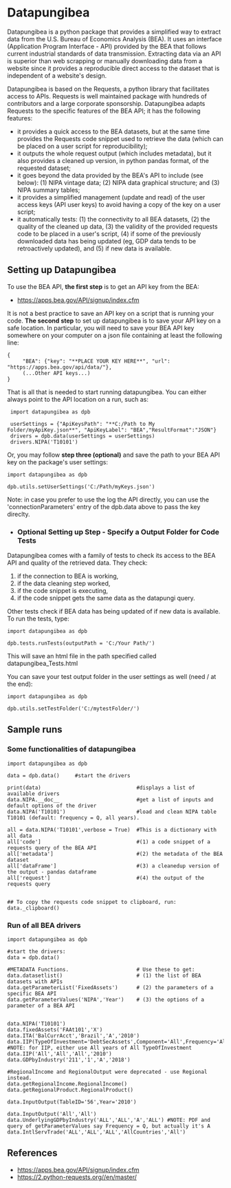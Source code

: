 <h1> Datapungibea  </h1>

  Datapungibea is a python package that provides a simplified way to extract data from the U.S. Bureau of Economics Analysis (BEA).  It uses an interface
  (Application Program Interface - API) provided by the BEA that follows current industrial standards of data transmission.  Extracting data via an API is superior 
  than web scrapping or manually downloading data from a website since it provides a reproducible direct access to the 
  dataset that is independent of a website's design.  
  
  Datapungibea is based on the Requests, a python library that facilitates access to APIs.  Requests is well maintained package with hundreds of contributors and a large corporate sponsorship.  Datapungibea adapts Requests to the specific features of the BEA API; it has the following features:

  - it provides a quick access to the BEA datasets, but at the same time provides the Requests code snippet used to retrieve the data (which can be placed on a user script for reproducibility);
  - it outputs the whole request output (which includes metadata), but it also provides a cleaned up version, in python pandas format, of the requested dataset;
  - it goes beyond the data provided by the BEA's API to include (see below): (1) NIPA vintage data; (2) NIPA data graphical structure; and (3) NIPA summary tables;      
  - it provides a simplified management (update and read) of the user access keys (API user keys) to avoid having a copy of the key on a user script;
  - it automatically tests: (1) the connectivity to all BEA datasets, (2) the quality of the cleaned up data, (3) the validity of the provided requests code to be placed in a user's script, (4) if some of 
  the previously downloaded data has being updated (eg, GDP data tends to be retroactively updated), and (5) if new data is available. 


  
  
<h2> Setting up Datapungibea </h2>

To use the BEA API, **the first step** is to get an API key from the BEA: 

* https://apps.bea.gov/API/signup/index.cfm

It is not a best practice to save an API key on a script that is running your code.  **The second step** to set up datapungibea is to save your API key on a safe location.  In particular, you will need to save your BEA API key somewhere  on your computer on a json file containing at least the following line: 

    {  
         "BEA": {"key": "**PLACE YOUR KEY HERE**", "url": "https://apps.bea.gov/api/data/"},
         (...Other API keys...)
    }


That is all that is needed to start running datapungibea.    You can either always point to the API location on a run, such as:



     import datapungibea as dpb   

     userSettings = {"ApiKeysPath": "**C:/Path to My Folder/myApiKey.json**", "ApiKeyLabel": "BEA","ResultFormat":"JSON"}   
     drivers = dpb.data(userSettings = userSettings)  
     drivers.NIPA('T10101')



Or, you may follow **step three (optional)** and save the path to your BEA API key on the package's user settings:



    import datapungibea as dpb

    dpb.utils.setUserSettings('C:/Path/myKeys.json')



Note: in case you prefer to use the log the API directly, you can use the 'connectionParameters' entry of the dpb.data above to pass the key direclty.

- <h3> Optional Setting up Step - Specify a Output Folder for Code Tests</h3>

Datapungibea comes with a family of tests to check its access to the BEA API and quality of the retrieved data.  They check:

1. if the connection to BEA is working,
2. if the data cleaning step worked,
3. if the code snippet is executing,
4. if the code snippet gets the same data as the datapungi query.

Other tests check if BEA data has being updated of if new data is available.  To run the tests, type:


    import datapungibea as dpb
    
    dpb.tests.runTests(outputPath = 'C:/Your Path/')


This will save an html file in the path specified called datapungibea_Tests.html

You can save your test output folder in the user settings as well (need / at the end):

    import datapungibea as dpb

    dpb.utils.setTestFolder('C:/mytestFolder/')


<h2> Sample runs </h2>

<h3>Some functionalities of datapungibea</h3>

    import datapungibea as dpb
    
    data = dpb.data()     #start the drivers

    print(data)                               #displays a list of available drivers 
    data.NIPA.__doc__                         #get a list of inputs and default options of the driver  
    data.NIPA('T10101')                       #load and clean NIPA table T10101 (default: frequency = Q, all years).  

    all = data.NIPA('T10101',verbose = True)  #This is a dictionary with all data 
    all['code']                               #(1) a code snippet of a requests query of the BEA API
    all['metadata']                           #(2) the metadata of the BEA dataset
    all['dataFrame']                          #(3) a cleanedup version of the output - pandas dataframe
    all['request']                            #(4) the output of the requests query
    
    
    ## To copy the requests code snippet to clipboard, run:
    data._clipboard()
    

<h3>Run of all BEA drivers</h3>

    import datapungibea as dpb
    
    #start the drivers:
    data = dpb.data()
    
    #METADATA Functions.                      # Use these to get: 
    data.datasetlist()                        # (1) the list of BEA datasets with APIs
    data.getParameterList('FixedAssets')      # (2) the parameters of a specific BEA API 
    data.getParameterValues('NIPA','Year')    # (3) the options of a parameter of a BEA API 
    
    
    data.NIPA('T10101')
    data.fixedAssets('FAAt101','X')
    data.ITA('BalCurrAcct','Brazil','A','2010')
    data.IIP(TypeOfInvestment='DebtSecAssets',Component='All',Frequency='All',Year='All') #NOTE: for IIP, either use All years of All TypeOfInvestment            
    data.IIP('All','All','All','2010')              
    data.GDPbyIndustry('211','1','A','2018')
    
    #RegionalIncome and RegionalOutput were deprecated - use Regional instead.
    data.getRegionalIncome.RegionalIncome()
    data.getRegionalProduct.RegionalProduct()
    
    data.InputOutput(TableID='56',Year='2010')
    
    data.InputOutput('All','All')                       
    data.UnderlyingGDPbyIndustry('ALL','ALL','A','ALL') #NOTE: PDF and query of getParameterValues say Frequency = Q, but actually it's A
    data.IntlServTrade('ALL','ALL','ALL','AllCountries','All')



<h2> References </h2>

- https://apps.bea.gov/API/signup/index.cfm
- https://2.python-requests.org//en/master/